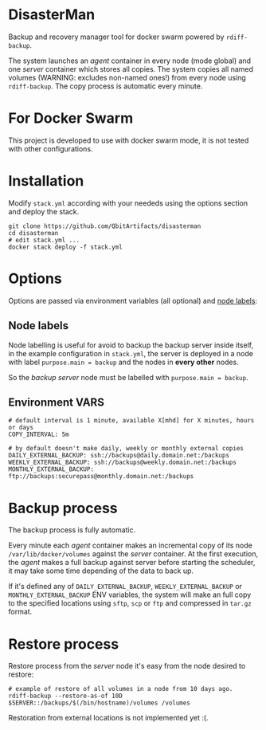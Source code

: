 # DisasterMan
Backup and recovery manager tool for docker swarm powered by `rdiff-backup`.

The system launches an _agent_ container in every node (mode global) and one _server_ container which stores all copies. The system copies all named volumes (WARNING: excludes non-named ones!) from every node using `rdiff-backup`.  The copy process is automatic every minute.

# For Docker Swarm
This project is developed to use with docker swarm mode, it is not tested with other configurations.


# Installation
Modify `stack.yml` according with your neededs using the options section and deploy the stack.
```
git clone https://github.com/QbitArtifacts/disasterman
cd disasterman
# edit stack.yml ...
docker stack deploy -f stack.yml
```

# Options
Options are passed via environment variables (all optional) and [node labels](https://docs.docker.com/engine/swarm/manage-nodes/):
## Node labels
Node labelling is useful for avoid to backup the backup server inside itself, in the example configuration in `stack.yml`, the server is deployed in a node with label `purpose.main = backup` and the nodes in **every other** nodes. 

So the _backup server_ node must be labelled with `purpose.main = backup`.

## Environment VARS
```
# default interval is 1 minute, available X[mhd] for X minutes, hours or days
COPY_INTERVAL: 5m 

# by default doesn't make daily, weekly or monthly external copies
DAILY_EXTERNAL_BACKUP: ssh://backups@daily.domain.net:/backups
WEEKLY_EXTERNAL_BACKUP: ssh://backups@weekly.domain.net:/backups
MONTHLY_EXTERNAL_BACKUP: ftp://backups:securepass@monthly.domain.net:/backups
```

# Backup process
The backup process is fully automatic.

Every minute each _agent_ container makes an incremental copy of its node `/var/lib/docker/volumes` against the _server_ container. At the first execution, the _agent_ makes a full backup against server before starting the scheduler, it may take some time depending of the data to back up.

If it's defined any of `DAILY_EXTERNAL_BACKUP`, `WEEKLY_EXTERNAL_BACKUP` or `MONTHLY_EXTERNAL_BACKUP` ENV variables, the system will make an full copy to the specified locations using `sftp`, `scp` or `ftp` and compressed in `tar.gz` format.

# Restore process
Restore process from the _server_ node it's easy from the node desired to restore:
```
# example of restore of all volumes in a node from 10 days ago.
rdiff-backup --restore-as-of 10D $SERVER::/backups/$(/bin/hostname)/volumes /volumes
```

Restoration from external locations is not implemented yet :(.
